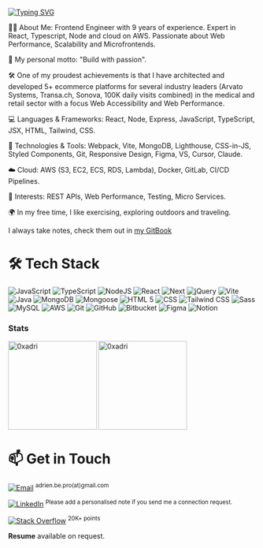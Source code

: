 [![Typing SVG](https://readme-typing-svg.demolab.com?font=Fira+Code&size=35&pause=1000&width=435&lines=Hello%2C+it's+Adrien;Frontend+Developer)](https://git.io/typing-svg)

👨‍💻 About Me: Frontend Engineer with 9 years of experience. Expert in React, Typescript, Node and cloud on AWS. Passionate about Web Performance, Scalability and Microfrontends.

🚀 My personal motto: "Build with passion".

🛠️ One of my proudest achievements is that I have architected and developed 5+ ecommerce platforms for several industry leaders (Arvato Systems, Transa.ch, Sonova, 100K daily visits combined) in the medical and retail sector with a focus Web Accessibility and Web Performance.

💻 Languages & Frameworks: React, Node, Express, JavaScript, TypeScript, JSX, HTML, Tailwind, CSS.

🔧 Technologies & Tools: Webpack, Vite, MongoDB, Lighthouse, CSS-in-JS, Styled Components, Git, Responsive Design, Figma, VS, Cursor, Claude.

☁️ Cloud: AWS (S3, EC2, ECS, RDS, Lambda), Docker, GitLab, CI/CD Pipelines.

👀 Interests: REST APIs, Web Performance, Testing, Micro Services.

🌍 In my free time, I like exercising, exploring outdoors and traveling.

I always take notes, check them out in [my GitBook](https://adrien.gitbook.io/notes/)

# 🛠️ Tech Stack

<img alt="JavaScript" src="https://img.shields.io/badge/-JavaScript-FCC624?style=for-the-badge&logo=JavaScript&logoColor=white" /> <img alt="TypeScript" src="https://img.shields.io/badge/-TypeScript-46a2f1?style=for-the-badge&logo=TypeScript&logoColor=white" /> <img alt="NodeJS" src="https://img.shields.io/badge/Node-%20%235FA04E?style=for-the-badge&logo=nodedotjs&logoColor=white" /> <img alt="React" src="https://img.shields.io/badge/React-%20%2361DAFB?style=for-the-badge&logo=react&logoColor=white" /> <img alt="Next" src="https://img.shields.io/badge/Next%20JS-%20%23444444?style=for-the-badge&logo=nextdotjs&logoColor=white" /> <img alt="jQuery" src="https://img.shields.io/badge/jQuery-%20%230769AD?style=for-the-badge&logo=jquery&logoColor=white" /> <img alt="Vite" src="https://img.shields.io/badge/Vite-%20%23646CFF?style=for-the-badge&logo=vite&logoColor=white" /> <img alt="Java" src="https://img.shields.io/badge/Java-%20%23F24E1E?style=for-the-badge&logo=java&logoColor=white" /> <img alt="MongoDB" src="https://img.shields.io/badge/MongoDB%20-%20%2347A248?style=for-the-badge&logo=mongodb&logoColor=white" /> <img alt="Mongoose" src="https://img.shields.io/badge/Mongoose-%20%23880000?style=for-the-badge&logo=mongoose&logoColor=white" /> <img alt="HTML 5" src="https://img.shields.io/badge/HTML%205%20-%20%23E34F26?style=for-the-badge&logo=html5&logoColor=white" /> <img alt="CSS" src="https://img.shields.io/badge/CSS%20-%20%23663399?style=for-the-badge&logo=CSS&color=blue" /> <img alt="Tailwind CSS" src="https://img.shields.io/badge/Tailwind%20CSS%20-%20%2306B6D4?style=for-the-badge&logo=tailwindcss&logoColor=white" /> <img alt="Sass" src="https://img.shields.io/badge/Sass-%23CC6699?style=for-the-badge&logo=sass&logoColor=white" /> <img alt="MySQL" src="https://img.shields.io/badge/MySQL-%20%234479A1?style=for-the-badge&logo=mysql&logoColor=white" /> <img alt="AWS" src="https://img.shields.io/badge/AWS-%20%23444444?style=for-the-badge&logo=amazonwebservices&logoColor=white" /> <img alt="Git" src="https://img.shields.io/badge/Git-%20%23F05032?style=for-the-badge&logo=git&logoColor=white" /> <img alt="GitHub" src="https://img.shields.io/badge/GitHub-%20%23444444?style=for-the-badge&logo=github&logoColor=white" /> <img alt="Bitbucket" src="https://img.shields.io/badge/Bitbucket-%20%230052CC?style=for-the-badge&logo=bitbucket&logoColor=white" /> <img alt="Figma" src="https://img.shields.io/badge/Figma-%20%23F24E1E?style=for-the-badge&logo=figma&logoColor=white" /> <img alt="Notion" src="https://img.shields.io/badge/notion-%20%23444?style=for-the-badge&logo=bitbucket&logoColor=white" /> 

### Stats

<p><img height=180em align="left" src="https://github-readme-stats.vercel.app/api?username=0xadri&theme=github_dark&count_private=true&show_icons=true&locale=en" alt="0xadri" /></p> 

<p><img height=180em align="center" src="https://github-readme-stats.vercel.app/api/top-langs?username=0xadri&langs_count=10&hide=cmake,html&theme=github_dark&show_icons=true&locale=en&layout=compact" alt="0xadri" /></p>

# 📫 Get in Touch

[![Email](https://img.shields.io/badge/Email-EA4335.svg?logo=gmail&logoColor=white)]() <sup>adrien.be.pro(at)gmail.com</sup>

[![LinkedIn](https://img.shields.io/badge/LinkedIn-%230077B5.svg?logo=linkedin&logoColor=white)](https://www.linkedin.com/in/adrideveloper/) <sup>Please add a personalised note if you send me a connection request.</sup>

[![Stack Overflow](https://img.shields.io/badge/Stack%20Overflow-%20%23F58025?style=flat&logo=stackoverflow&logoColor=white)](https://stackoverflow.com/users/759452/adri-w-ukraine) <sup>20K+ points</sup>

**Resume** available on request.
